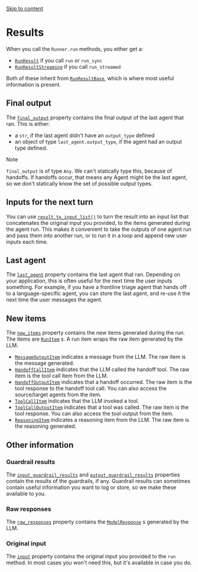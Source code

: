 [Skip to content](https://openai.github.io/openai-agents-python/results/#results)

# Results

When you call the `Runner.run` methods, you either get a:

- [`RunResult`](https://openai.github.io/openai-agents-python/ref/result/#agents.result.RunResult "RunResult            dataclass   ") if you call `run` or `run_sync`
- [`RunResultStreaming`](https://openai.github.io/openai-agents-python/ref/result/#agents.result.RunResultStreaming "RunResultStreaming            dataclass   ") if you call `run_streamed`

Both of these inherit from [`RunResultBase`](https://openai.github.io/openai-agents-python/ref/result/#agents.result.RunResultBase "RunResultBase            dataclass   "), which is where most useful information is present.

## Final output

The [`final_output`](https://openai.github.io/openai-agents-python/ref/result/#agents.result.RunResultBase.final_output "final_output            instance-attribute   ") property contains the final output of the last agent that ran. This is either:

- a `str`, if the last agent didn't have an `output_type` defined
- an object of type `last_agent.output_type`, if the agent had an output type defined.

Note

`final_output` is of type `Any`. We can't statically type this, because of handoffs. If handoffs occur, that means any Agent might be the last agent, so we don't statically know the set of possible output types.

## Inputs for the next turn

You can use [`result.to_input_list()`](https://openai.github.io/openai-agents-python/ref/result/#agents.result.RunResultBase.to_input_list "to_input_list") to turn the result into an input list that concatenates the original input you provided, to the items generated during the agent run. This makes it convenient to take the outputs of one agent run and pass them into another run, or to run it in a loop and append new user inputs each time.

## Last agent

The [`last_agent`](https://openai.github.io/openai-agents-python/ref/result/#agents.result.RunResultBase.last_agent "last_agent            abstractmethod       property   ") property contains the last agent that ran. Depending on your application, this is often useful for the next time the user inputs something. For example, if you have a frontline triage agent that hands off to a language-specific agent, you can store the last agent, and re-use it the next time the user messages the agent.

## New items

The [`new_items`](https://openai.github.io/openai-agents-python/ref/result/#agents.result.RunResultBase.new_items "new_items            instance-attribute   ") property contains the new items generated during the run. The items are [`RunItem`](https://openai.github.io/openai-agents-python/ref/items/#agents.items.RunItem "RunItem            module-attribute   ") s. A run item wraps the raw item generated by the LLM.

- [`MessageOutputItem`](https://openai.github.io/openai-agents-python/ref/items/#agents.items.MessageOutputItem "MessageOutputItem            dataclass   ") indicates a message from the LLM. The raw item is the message generated.
- [`HandoffCallItem`](https://openai.github.io/openai-agents-python/ref/items/#agents.items.HandoffCallItem "HandoffCallItem            dataclass   ") indicates that the LLM called the handoff tool. The raw item is the tool call item from the LLM.
- [`HandoffOutputItem`](https://openai.github.io/openai-agents-python/ref/items/#agents.items.HandoffOutputItem "HandoffOutputItem            dataclass   ") indicates that a handoff occurred. The raw item is the tool response to the handoff tool call. You can also access the source/target agents from the item.
- [`ToolCallItem`](https://openai.github.io/openai-agents-python/ref/items/#agents.items.ToolCallItem "ToolCallItem            dataclass   ") indicates that the LLM invoked a tool.
- [`ToolCallOutputItem`](https://openai.github.io/openai-agents-python/ref/items/#agents.items.ToolCallOutputItem "ToolCallOutputItem            dataclass   ") indicates that a tool was called. The raw item is the tool response. You can also access the tool output from the item.
- [`ReasoningItem`](https://openai.github.io/openai-agents-python/ref/items/#agents.items.ReasoningItem "ReasoningItem            dataclass   ") indicates a reasoning item from the LLM. The raw item is the reasoning generated.

## Other information

### Guardrail results

The [`input_guardrail_results`](https://openai.github.io/openai-agents-python/ref/result/#agents.result.RunResultBase.input_guardrail_results "input_guardrail_results            instance-attribute   ") and [`output_guardrail_results`](https://openai.github.io/openai-agents-python/ref/result/#agents.result.RunResultBase.output_guardrail_results "output_guardrail_results            instance-attribute   ") properties contain the results of the guardrails, if any. Guardrail results can sometimes contain useful information you want to log or store, so we make these available to you.

### Raw responses

The [`raw_responses`](https://openai.github.io/openai-agents-python/ref/result/#agents.result.RunResultBase.raw_responses "raw_responses            instance-attribute   ") property contains the [`ModelResponse`](https://openai.github.io/openai-agents-python/ref/items/#agents.items.ModelResponse "ModelResponse            dataclass   ") s generated by the LLM.

### Original input

The [`input`](https://openai.github.io/openai-agents-python/ref/result/#agents.result.RunResultBase.input "input            instance-attribute   ") property contains the original input you provided to the `run` method. In most cases you won't need this, but it's available in case you do.